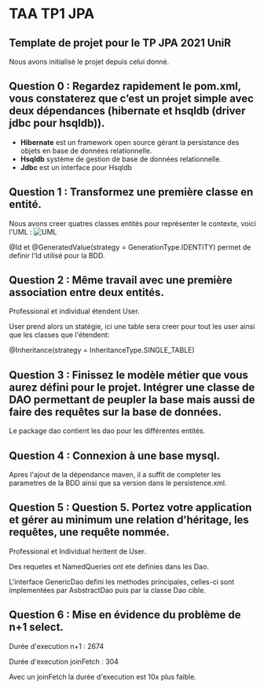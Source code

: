 # TAA TP1 JPA

## Template de projet pour le TP JPA 2021 UniR

Nous avons initialisé le projet depuis celui donné.

## Question 0 : Regardez rapidement le pom.xml, vous constaterez que c’est un projet simple avec deux dépendances (hibernate et hsqldb (driver jdbc pour hsqldb)).

 * **Hibernate** est un framework open source gérant la persistance des objets en base de données relationnelle. 
 * **Hsqldb** système de gestion de base de données relationnelle.
 * **Jdbc** est un interface pour Hsqldb

## Question 1 : Transformez  une première classe en entité. 

Nous avons creer quatres classes entités pour représenter le contexte, voici l'UML :
![UML](https://i.ibb.co/LZGQztY/Sans-titre-2021-09-16-1020.png) 

@Id et @GeneratedValue(strategy = GenerationType.IDENTITY) permet de definir l'Id utilisé pour la BDD.


## Question 2 : Même travail avec une première association entre deux entités.

Professional et individual étendent User.

User prend alors un statégie, ici une table sera creer pour tout les user ainsi que les classes que l'étendent:

@Inheritance(strategy = InheritanceType.SINGLE_TABLE)

## Question 3 : Finissez le modèle métier que vous aurez défini pour le projet. Intégrer une classe de DAO permettant de peupler la base mais aussi de faire des requêtes sur la base de données.

Le package dao contient les dao pour les différentes entités.

## Question 4 : Connexion à une base mysql.

Apres l'ajout de la dépendance maven, il a suffit de completer les parametres de la BDD ainsi que sa version dans le persistence.xml.

## Question 5 : Question 5. Portez votre application et gérer au minimum une relation d’héritage, les requêtes, une requête nommée. 

Professional et Individual heritent de User.

Des requetes et NamedQueries ont ete definies dans les Dao.

L'interface GenericDao defini les methodes principales, celles-ci sont implementées par AsbstractDao puis par la classe Dao cible.

## Question 6 : Mise en évidence du problème de n+1 select. 

Durée d'execution n+1 : 2674

Durée d'execution joinFetch : 304

Avec un joinFetch la durée d'execution est 10x plus faible.
